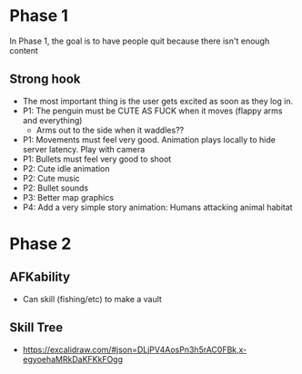 # Phase 1
In Phase 1, the goal is to have people quit because there isn't enough content

## Strong hook
* The most important thing is the user gets excited as soon as they log in.
* P1: The penguin must be CUTE AS FUCK when it moves (flappy arms and everything)
    * Arms out to the side when it waddles??
* P1: Movements must feel very good. Animation plays locally to hide server latency. Play with camera
* P1: Bullets must feel very good to shoot
* P2: Cute idle animation
* P2: Cute music
* P2: Bullet sounds
* P3: Better map graphics
* P4: Add a very simple story animation: Humans attacking animal habitat

# Phase 2

## AFKability
* Can skill (fishing/etc) to make a vault

## Skill Tree
* https://excalidraw.com/#json=DLjPV4AosPn3h5rAC0FBk,x-egyoehaMRkDaKFKkFOgg
